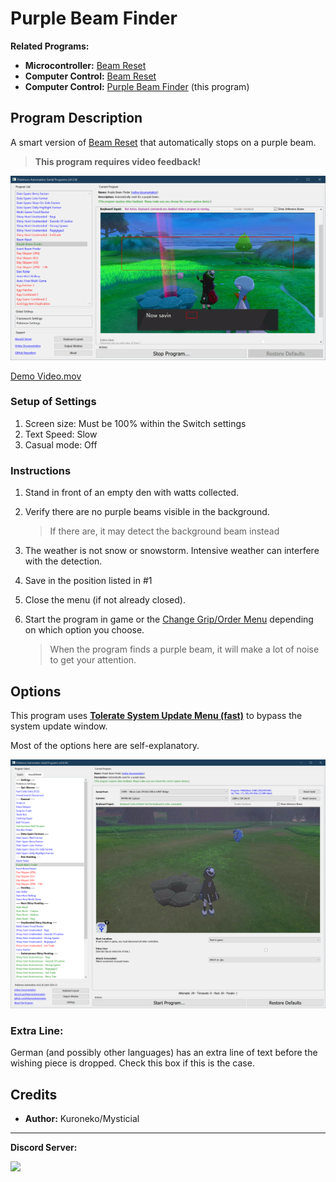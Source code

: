 # Purple Beam Finder

**Related Programs:**
- **Microcontroller:** [Beam Reset](https://github.com/PokemonAutomation/Microcontroller/blob/master/Wiki/Programs/PokemonSwSh/BeamReset.md)
- **Computer Control:** [Beam Reset](https://github.com/PokemonAutomation/ComputerControl/blob/master/Wiki/Programs/PokemonSwSh/BeamReset.md)
- **Computer Control:** [Purple Beam Finder](https://github.com/PokemonAutomation/ComputerControl/blob/master/Wiki/Programs/PokemonSwSh/PurpleBeamFinder.md) (this program)


## Program Description

A smart version of [Beam Reset](BeamReset.md) that automatically stops on a purple beam.

> **This program requires video feedback!**

<img src="images/PurpleBeamFinder-0.png">

[Demo Video.mov](https://cdn.discordapp.com/attachments/755635697737531544/817957563287076864/PurpleBeamFinder.mp4)

### Setup of Settings

1. Screen size: Must be 100% within the Switch settings
2. Text Speed: Slow
2. Casual mode: Off

### Instructions

1. Stand in front of an empty den with watts collected.
2. Verify there are no purple beams visible in the background.

   > If there are, it may detect the background beam instead
3. The weather is not snow or snowstorm. Intensive weather can interfere with the detection.
4. Save in the position listed in #1
5. Close the menu (if not already closed).
6. Start the program in game or the [Change Grip/Order Menu](https://github.com/PokemonAutomation/Microcontroller/blob/master/Wiki/Programs/NintendoSwitch/ChangeGripOrderMenu.md) depending on which option you choose.

   > When the program finds a purple beam, it will make a lot of noise to get your attention.


## Options

This program uses [**Tolerate System Update Menu (fast)**](/Wiki/Programs/NintendoSwitch/FrameworkSettings.md#tolerate-system-update-menu-fast) to bypass the system update window.

Most of the options here are self-explanatory.

<img src="images/PurpleBeamFinder-Settings.png">

### Extra Line:

German (and possibly other languages) has an extra line of text before the wishing piece is dropped. Check this box if this is the case.


## Credits

- **Author:** Kuroneko/Mysticial


<hr>

**Discord Server:** 

[<img src="https://canary.discordapp.com/api/guilds/695809740428673034/widget.png?style=banner2">](https://discord.gg/cQ4gWxN)

